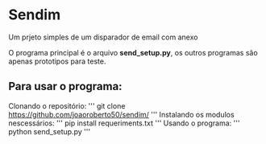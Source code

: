 # Sendim

Um prjeto simples de um disparador de email com anexo

O programa principal é o arquivo **send_setup.py**, os outros programas são apenas prototipos para teste.

## Para usar o programa:
Clonando o repositório:
'''
git clone https://github.com/joaoroberto50/sendim/
'''
Instalando os modulos nescessários:
'''
pip install requeriments.txt
'''
Usando o programa:
'''
python send_setup.py
'''
